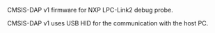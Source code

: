 CMSIS-DAP v1 firmware for NXP LPC-Link2 debug probe.

CMSIS-DAP v1 uses USB HID for the communication with the host PC.
